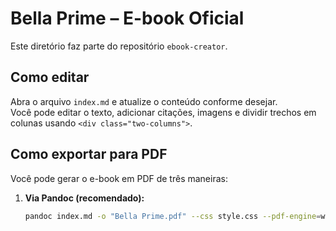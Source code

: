 # Bella Prime – E-book Oficial

Este diretório faz parte do repositório `ebook-creator`.

## Como editar
Abra o arquivo `index.md` e atualize o conteúdo conforme desejar.  
Você pode editar o texto, adicionar citações, imagens e dividir trechos em colunas usando `<div class="two-columns">`.

## Como exportar para PDF
Você pode gerar o e-book em PDF de três maneiras:

1. **Via Pandoc (recomendado):**
   ```bash
   pandoc index.md -o "Bella Prime.pdf" --css style.css --pdf-engine=weasyprint